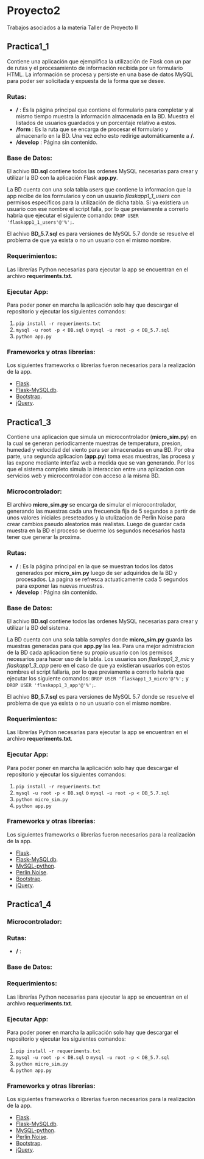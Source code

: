 # Proyecto2
Trabajos asociados a la materia Taller de Proyecto II

## Practica1_1
Contiene una aplicación que ejemplifica la utilización de Flask con un par de rutas y el procesamiento de información recibida por un formulario HTML. La información se procesa y persiste en una base de datos MySQL para poder ser solicitada y expuesta de la forma que se desee.

### Rutas:

  * __/__ : Es la página principal que contiene el formulario para completar y al mismo tiempo muestra la información almacenada en la BD. Muestra el listados de usuarios guardados y un porcentaje relativo a estos.
  * __/form__ : Es la ruta que se encarga de procesar el formulario y almacenarlo en la BD. Una vez echo esto redirige automáticamente a __/__.
  * __/develop__ : Página sin contenido.

### Base de Datos:
El achivo __BD.sql__ contiene todos las ordenes MySQL necesarias para crear y utilizar la BD con la aplicación Flask __app.py__.

La BD cuenta con una sola tabla _users_ que contiene la informacion que la app recibe de los formularios y con un usuario _flaskapp1_1_users_ con permisos específicos para la utilización de dicha tabla. Si ya existiera un usuario con ese nombre el script falla, por lo que previamente a correrlo habría que ejecutar el siguiente comando: `DROP USER 'flaskapp1_1_users'@'%';`.

El achivo __BD_5.7.sql__ es para versiones de MySQL 5.7 donde se resuelve el problema de que ya exista o no un usuario con el mismo nombre.

### Requerimientos:
Las librerías Python necesarias para ejecutar la app se encuentran en el archivo __requeriments.txt__.

### Ejecutar App:
Para poder poner en marcha la aplicación solo hay que descargar el repositorio y ejecutar los siguientes comandos:

  1. `pip install -r requeriments.txt`
  2. `mysql -u root -p < DB.sql` o `mysql -u root -p < DB_5.7.sql`
  3. `python app.py`

### Frameworks y otras librerías:
Los siguientes frameworks o librerías fueron necesarios para la realización de la app.

  * [Flask](https://github.com/pallets/flask).
  * [Flask-MySQLdb](https://github.com/admiralobvious/flask-mysqldb).
  * [Bootstrap](https://github.com/twbs/bootstrap).
  * [jQuery](https://github.com/jquery/jquery).


## Practica1_3
Contiene una aplicacion que simula un microcontrolador (__micro_sim.py__) en la cual se generan periodicamente muestras de temperatura, presion, humedad y velocidad del viento para ser almacenadas en una BD. Por otra parte, una segunda aplicacion (__app.py__) toma esas muestras, las procesa y las expone mediante interfaz web a medida que se van generando. Por los que el sistema completo simula la interaccion entre una aplicacion con servicios web y microcontrolador con acceso a la misma BD.

### Microcontrolador:
El archivo __micro_sim.py__ se encarga de simular el microcontrolador, generando las muestras cada una frecuencia fija de 5 segundos a partir de unos valores iniciales preseteados y la utulizacion de Perlin Noise para crear cambios pseudo aleatorios más realistas. Luego de guardar cada muestra en la BD el proceso se duerme los segundos necesarios hasta tener que generar la proxima.

### Rutas:

  * __/__ : Es la página principal en la que se muestran todos los datos generados por __micro_sim.py__ luego de ser adquiridos de la BD y procesados. La pagina se refresca actuaticamente cada 5 segundos para exponer las nuevas muestras.
  * __/develop__ : Página sin contenido.

### Base de Datos:
El achivo __BD.sql__ contiene todos las ordenes MySQL necesarias para crear y utilizar la BD del sistema.

La BD cuenta con una sola tabla _samples_ donde __micro_sim.py__ guarda las muestras generadas para que __app.py__ las lea. Para una mejor admistracion de la BD cada aplicacion tiene su propio usuario con los permisos necesarios para hacer uso de la tabla. Los usuarios son _flaskapp1_3_mic_ y _flaskapp1_3_app_ pero en el caso de que ya existieran usuarios con estos nombres el script fallaria, por lo que previamente a correrlo habría que ejecutar los siguiente comandos: `DROP USER 'flaskapp1_3_micro'@'%';` y `DROP USER 'flaskapp1_3_app'@'%';`.

El achivo __BD_5.7.sql__ es para versiones de MySQL 5.7 donde se resuelve el problema de que ya exista o no un usuario con el mismo nombre.

### Requerimientos:
Las librerías Python necesarias para ejecutar la app se encuentran en el archivo __requeriments.txt__.

### Ejecutar App:
Para poder poner en marcha la aplicación solo hay que descargar el repositorio y ejecutar los siguientes comandos:

  1. `pip install -r requeriments.txt`
  2. `mysql -u root -p < DB.sql` o `mysql -u root -p < DB_5.7.sql`
  3. `python micro_sim.py`
  4. `python app.py`

### Frameworks y otras librerías:
Los siguientes frameworks o librerías fueron necesarios para la realización de la app.

  * [Flask](https://github.com/pallets/flask).
  * [Flask-MySQLdb](https://github.com/admiralobvious/flask-mysqldb).
  * [MySQL-python](https://github.com/farcepest/MySQLdb1).
  * [Perlin Noise](https://github.com/caseman/noise).
  * [Bootstrap](https://github.com/twbs/bootstrap).
  * [jQuery](https://github.com/jquery/jquery).


## Practica1_4


### Microcontrolador:


### Rutas:

  * __/__ :

### Base de Datos:


### Requerimientos:
Las librerías Python necesarias para ejecutar la app se encuentran en el archivo __requeriments.txt__.

### Ejecutar App:
Para poder poner en marcha la aplicación solo hay que descargar el repositorio y ejecutar los siguientes comandos:

  1. `pip install -r requeriments.txt`
  2. `mysql -u root -p < DB.sql` o `mysql -u root -p < DB_5.7.sql`
  3. `python micro_sim.py`
  4. `python app.py`

### Frameworks y otras librerías:
Los siguientes frameworks o librerías fueron necesarios para la realización de la app.

  * [Flask](https://github.com/pallets/flask).
  * [Flask-MySQLdb](https://github.com/admiralobvious/flask-mysqldb).
  * [MySQL-python](https://github.com/farcepest/MySQLdb1).
  * [Perlin Noise](https://github.com/caseman/noise).
  * [Bootstrap](https://github.com/twbs/bootstrap).
  * [jQuery](https://github.com/jquery/jquery).
